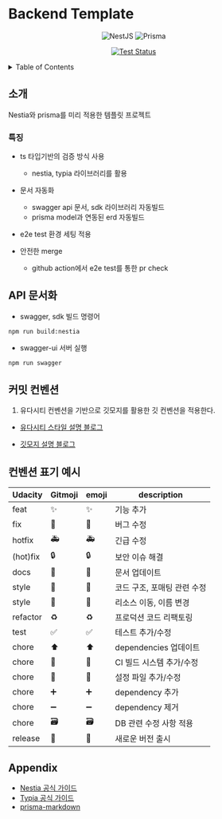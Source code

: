 # Backend Template

<div align=center>

![NestJS](https://img.shields.io/badge/nestjs-%23E0234E.svg?style=for-the-badge&logo=nestjs&logoColor=white)
![Prisma](https://img.shields.io/badge/Prisma-3982CE?style=for-the-badge&logo=Prisma&logoColor=white)

[![Test Status](https://github.com/industriously/nestia-template/actions/workflows/pr_check.yml/badge.svg?branch=develop)](https://github.com/industriously/nestia-template/actions/workflows/pr_check.yml)

</div>

<details>
  <summary>Table of Contents</summary>
  <ol>
    <li><a href="#소개">소개</a></li>
    <li><a href="#api-문서화">API 문서화 방식</a></li>
    <li><a href="./ERD.md">erd 문서</a></li>
    <li><a href="#커밋-컨벤션">커밋 컨벤션</a></li>
  </ol>
</details>

## 소개

Nestia와 prisma를 미리 적용한 템플릿 프로젝트

### 특징

-   ts 타입기반의 검증 방식 사용

    -   nestia, typia 라이브러리를 활용

-   문서 자동화

    -   swagger api 문서, sdk 라이브러리 자동빌드
    -   prisma model과 연동된 erd 자동빌드

-   e2e test 환경 세팅 적용

-   안전한 merge

    -   github action에서 e2e test를 통한 pr check

## API 문서화

-   swagger, sdk 빌드 명령어

```bash
npm run build:nestia
```

-   swagger-ui 서버 실행

```bash
npm run swagger
```

## 커밋 컨벤션

1. 유다시티 컨벤션을 기반으로 깃모지를 활용한 깃 컨벤션을 적용한다.

-   [유다시티 스타일 설명 블로그](https://haesoo9410.tistory.com/300)

-   [깃모지 설명 블로그](https://treasurebear.tistory.com/70)

## 컨벤션 표기 예시

| Udacity  | Gitmoji               | emoji | description                 |
| -------- | --------------------- | ----- | --------------------------- |
| feat     | :sparkles:            | ✨    | 기능 추가                   |
| fix      | :bug:                 | 🐛    | 버그 수정                   |
| hotfix   | :ambulance:           | 🚑    | 긴급 수정                   |
| (hot)fix | :lock:                | 🔒    | 보안 이슈 해결              |
| docs     | :memo:                | 📝    | 문서 업데이트               |
| style    | :art:                 | 🎨    | 코드 구조, 포매팅 관련 수정 |
| style    | :truck:               | 🚚    | 리소스 이동, 이름 변경      |
| refactor | :recycle:             | ♻️    | 프로덕션 코드 리팩토링      |
| test     | :white_check_mark:    | ✅    | 테스트 추가/수정            |
| chore    | :arrow_up:            | ⬆    | dependencies 업데이트       |
| chore    | :construction_worker: | 👷    | CI 빌드 시스템 추가/수정    |
| chore    | :wrench:              | 🔧    | 설정 파일 추가/수정         |
| chore    | :heavy_plus_sign:     | ➕    | dependency 추가             |
| chore    | :heavy_minus_sign:    | ➖    | dependency 제거             |
| chore    | :card_file_box:       | 🗃️    | DB 관련 수정 사항 적용      |
| release  | :bookmark:            | 🔖    | 새로운 버전 출시            |

## Appendix

-   [Nestia 공식 가이드](https://nestia.io/docs/)
-   [Typia 공식 가이드](https://typia.io/docs/)
-   [prisma-markdown](https://www.npmjs.com/package/prisma-markdown)
